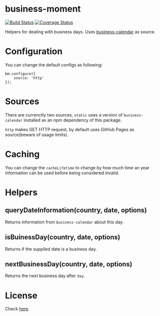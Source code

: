 # business-moment
[![Build Status](https://travis-ci.org/pagarme/business-moment.svg)](https://travis-ci.org/pagarme/business-moment) [![Coverage Status](https://coveralls.io/repos/pagarme/business-moment/badge.svg?branch=master)](https://coveralls.io/r/pagarme/business-moment?branch=master)

Helpers for dealing with business days. Uses [business-calendar](https://pagarme.github.io/business-calendar) as source.

# Configuration

You can change the default configs as following:

```
bm.configure({
	source: 'http'
});
```

# Sources

There are currenctly two sources, `static` uses a version of `business-calendar` installed as an npm dependency of this package.

`http` makes GET HTTP request, by default uses GitHub Pages as source(beware of usage limits).

# Caching

You can change the `cacheLifetime` to change by how much time an year information can be used before being considered invalid.

# Helpers

## queryDateInformation(country, date, options)

Returns information from `business-calendar` about this day.

## isBuinessDay(country, date, options)

Returns if the supplied date is a business day.

## nextBusinessDay(country, date, options)

Returns the next business day after `day`.

# License

Check [here](LICENSE).

